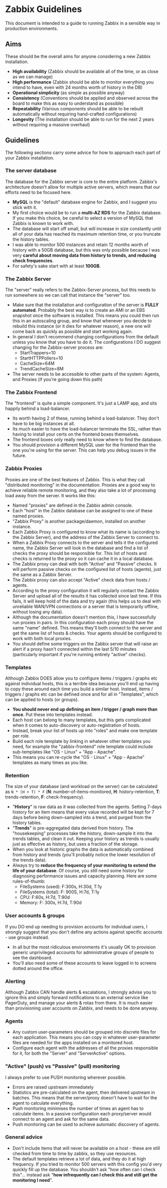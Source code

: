 Zabbix Guidelines
=================
This document is intended to a guide to running Zabbix in a sensible way in production environments.

Aims
----
These should be the overall aims for anyone considering a new Zabbix installation.

* __High availability__ (Zabbix should be available all of the time, or as close as we can manage)
* __High performance__ (Zabbix should be able to monitor everything you intend to have, even with 24 months worth of history in the DB)
* __Operational simplicity__ (as simple as possible anyway)
* __Consistency__ (Conventions should be applied and observed across the board to make this as easy to understand as possible)
* __Repeatability__ (Various components should be able to be rebuilt automatically without requiring hand-crafted configurations)
* __Longevity__ (The installation should be able to run for the next 2 years without requiring a massive overhaul)

Guidelines
----------
The following sections carry some advice for how to approach each part of your Zabbix installation.

### The server database
The database for the Zabbix server is core to the entire platform. Zabbix's architecture doesn't allow for multiple active servers, which means that our efforts need to be focused here.
* __MySQL__ is the "default" database engine for Zabbix, and I suggest you stick with it.
* My first choice would be to run a __multi-AZ RDS__ for the Zabbix database. If you make this choice, be careful to select a version of MySQL that Zabbix is known to work with.
* The database will start off small, but will increase in size constantly until all of your data has reached its maximum retention time, or you truncate the history tables.
* I was able to monitor 500 instances and retain 12 months worth of history with a 50GB database, but this was only possible because I was very __careful about moving data from history to trends, and reducing check frequencies__.
* For safety's sake start with at least __100GB__.

### The Zabbix Server
The "server" really refers to the Zabbix-Server process, but this needs to run somewhere so we can call that instance the "server" too.
* Make sure that the installation and configuration of the server is __FULLY automated__. Probably the best way is to create an AMI or an EBS snapshot once the software is installed. This means you could then run this in an autoscaling group, and know that whenever you decide to rebuild this instance (or it dies for whatever reason), a new one will come back as quickly as possible and start working again.
* In general I don't recommend changing configurations from the default unless you know that you have to do it. The configurations I DO suggest changing for the Zabbix-server process are:
  - StartTrappers=10
  - StartHTTPPollers=10
  - CacheSize=64M
  - TrendCacheSize=8M
* The server needs to be accessible to other parts of the system: Agents, and Proxies (if you're going down this path)

### The Zabbix Frontend
The "frontend" is quite a simple component. It's just a LAMP app, and sits happily behind a load-balancer.
* Its worth having 2 of these, running behind a load-balancer. They don't have to be big instances at all.
* Its much easier to have the load-balancer terminate the SSL, rather than having to install your certs on the frontend boxes themselves.
* The frontend boxes only really need to know where to find the database.
* You should provision a different MySQL user for the frontend than the one you're using for the server. This can help you debug issues in the future.

### Zabbix Proxies
Proxies are one of the best features of Zabbix. This is what they call "distributed monitoring" in the documentation. Proxies are a good way to achieve reliable remote monitoring, and they also take a lot of processing load away from the server. It works like this:
* Named "proxies" are defined in the Zabbix admin console.
* Each "host" in the Zabbix database can be assigned to one of these named proxies.
* "Zabbix Proxy" is another package/daemon, installed on another instance.
* Each Zabbix Proxy is configured to know what its name is (according to the Zabbix Server), and the address of the Zabbix Server to connect to.
* When a Zabbix Proxy connects to the server and tells it the configured name, the Zabbix Server will look in the database and find a list of checks the proxy should be responsible for. This list of hosts and checks is returned to the proxy so it can cache it in a local database.
* The Zabbix proxy can deal with both "Active" and "Passive" checks. It will perform passive checks on the configured list of hosts (agents), just the same as a Zabbix Server.
* The Zabbix proxy can also accept "Active" check data from hosts / agents.
* According to the proxy configuration it will regularly contact the Zabbix Server and upload all of the results it has collected since last time. If this fails, it will keep hold of the data and try again (this helps us to deal with unreliable WAN/VPN connections or a server that is temporarily offline, without losing any data).
* Although the documentation doesn't mention this, I have successfully run proxies in pairs. In this configuration each proxy should have the same "name" defined. This means they'll both connect to the server and get the same list of hosts & checks. Your agents should be configured to work with both local proxies.
* You should define some triggers on the Zabbix server that will raise an alert if a proxy hasn't connected within the last 5/10 minutes (particularly important if you're running entirely "active" checks).

### Templates
Although Zabbix DOES allow you to configure items / triggers / graphs etc against individual hosts, this is a terrible idea because you'll end up having to copy these around each time you build a similar host. Instead, items / triggers / graphs etc can be defined once and for all in "Templates", which can be applied to hosts (or groups).
* __You should never end up defining an item / trigger / graph more than once__. Put these into templates instead.
* Each host can belong to many templates, but this gets complicated when it comes to auto-discovery or auto-registration of hosts.
* Instead, break your list of hosts up into "roles" and make one template per role.
* Build each role template by linking in whatever other templates you need, for example the "zabbix-frontend" role template could include sub-templates like "OS - Linux" + "App - Apache".
* This means you can re-cycle the "OS - Linux" + "App - Apache" templates as many times as you like.

### Retention
The size of your database (and workload on the server) can be calculated as `N * (H + T) * F` (__N__: number-of-items-monitored, __H__: history-retention, __T__: trends-retention, __F__: check-frequency).

* "__History__" is raw data as it was collected from the agents. Setting 7-days history for an item means that every value recorded will be kept for 7 days before being down-sampled into a trend, and purged from the history tables.
* "__Trends__" is pre-aggregated data derived from history. The "housekeeping" processes take the history, down-sample it into the trends tables, and clean it out. Keeping your history as trends is usually just as effective as history, but uses a fraction of the storage.
* When you look at historic graphs the data is automatically combined from history and trends (you'll probably notice the lower resolution of the trends data).
* Always try to __reduce the frequency of your monitoring to extend the life of your database__. Of course, you still need some history for diagnosing performance issues and capacity planning. Here are some rules-of-thumb:
  - FileSystems (used): F:300s, H:30d, T:1y
  - FileSystems (total): F: 900S, H:7d, T:1y
  - CPU: F:60s, H:7d, T:90d
  - Memory: F: 300s, H:7d, T:90d

### User accounts & groups
If you DO end up needing to provision accounts for individual users, I strongly suggest that you don't define any actions against specific accounts - use groups instead.
* In all but the most ridiculous environments it's usually OK to provision generic unprivileged accounts for administrative groups of people to see the dashboard.
* You'll also need some of these accounts to leave logged in to screens dotted around the office.

### Alerting
Although Zabbix CAN handle alerts & escalations, I strongly advise you to ignore this and simply forward notifications to an external service like PagerDuty, and manage your alerts & rotas from there. It is much easier than provisioning user accounts on Zabbix, and needs to be done anyway.

### Agents
* Any custom user-parameters should be grouped into discrete files for each application. This means you can copy in whatever user-parameter files are needed for the apps installed on a monitored host.
* Configure each agent with the addresses of all the proxies responsible for it, for both the "Server" and "ServerActive" options.

### "Active" (push) vs "Passive" (pull) monitoring
I always prefer to use PUSH monitoring wherever possible.
* Errors are raised upstream immediately
* Statistics are pre-calculated on the agent, then delivered upstream in batches. This means that the server/proxy doesn't have to wait for the agent to calculate everything.
* Push monitoring minimises the number of times an agent has to calculate items. In a passive configuration each proxy/server would connect to an agent and ask for the same data.
* Push monitoring can be used to achieve automatic discovery of agents.

### General advice
* Don't include items that will never be available on a host - these are still checked from time to time by zabbix, so they use resources.
* The default templates retrieve a lot of data, and they do it at high frequency. If you tried to monitor 500 servers with this config you'd very quickly fill up the database. You shouldn't ask "how often can I check this"... instead ask "__how infrequently can I check this and still get the monitoring I need__".
